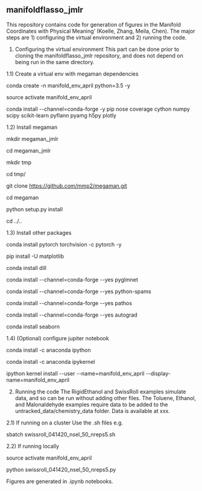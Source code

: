 ## manifoldflasso_jmlr
This repository contains code for generation of figures in the Manifold Coordinates with Physical Meaning’ (Koelle, Zhang, Meila, Chen).
The major steps are 1) configuring the virtual environment and 2) running the code.

1) Configuring the virtual environment
This part can be done prior to cloning the manifoldflasso_jmlr repository, and does not depend on being run in the same directory.

1.1) Create a virtual env with megaman dependencies

conda create -n manifold_env_april python=3.5 -y

source activate manifold_env_april

conda install --channel=conda-forge -y pip nose coverage cython numpy scipy scikit-learn pyflann pyamg h5py plotly

1.2) Install megaman

mkdir megaman_jmlr

cd megaman_jmlr

mkdir tmp

cd tmp/

git clone https://github.com/mmp2/megaman.git

cd megaman

python setup.py install

cd ../..

1.3) Install other packages

conda install pytorch torchvision -c pytorch -y

pip install -U matplotlib

conda install dill

conda install --channel=conda-forge --yes pyglmnet

conda install --channel=conda-forge --yes python-spams

conda install --channel=conda-forge --yes pathos

conda install --channel=conda-forge --yes autograd

conda install seaborn

1.4) (Optional) configure jupiter notebook

conda install -c anaconda ipython

conda install -c anaconda ipykernel

ipython kernel install --user --name=manifold_env_april --display-name=manifold_env_april

2) Running the code
The RigidEthanol and SwissRoll examples simulate data, and so can be run without adding other files.  The Toluene, Ethanol, and Malonaldehyde examples require data to be added to the untracked_data/chemistry_data folder.  Data is available at xxx.

2.1) If running on a cluster
Use the .sh files e.g. 

sbatch swissroll_041420_nsel_50_nreps5.sh

2.2) If running locally

source activate manifold_env_april

python swissroll_041420_nsel_50_nreps5.py

Figures are generated in .ipynb notebooks.




